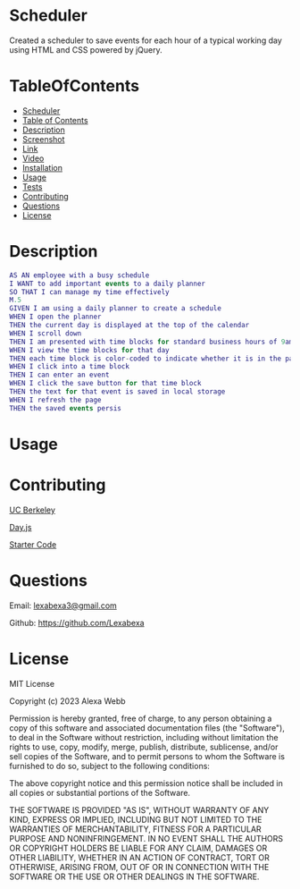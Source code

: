 # Scheduler
Created a scheduler to save events for each hour of a typical working day using HTML and CSS powered by jQuery.

# TableOfContents
* [Scheduler](#Scheduler)
* [Table of Contents](#TableofContents)
* [Description](#Description)
* [Screenshot](#Screenshot)
* [Link](#Link)
* [Video](#Video)
* [Installation](#Installation)
* [Usage](#Usage)
* [Tests](#Tests)
* [Contributing](#Contributing)
* [Questions](#Questions)
* [License](#License)

# Description
```m
AS AN employee with a busy schedule
I WANT to add important events to a daily planner
SO THAT I can manage my time effectively
M.5
GIVEN I am using a daily planner to create a schedule
WHEN I open the planner
THEN the current day is displayed at the top of the calendar
WHEN I scroll down
THEN I am presented with time blocks for standard business hours of 9am to 5pm
WHEN I view the time blocks for that day
THEN each time block is color-coded to indicate whether it is in the past, present, or future
WHEN I click into a time block
THEN I can enter an event
WHEN I click the save button for that time block
THEN the text for that event is saved in local storage
WHEN I refresh the page
THEN the saved events persis
```

# Usage


# Contributing
[UC Berkeley](https://courses.bootcampspot.com/courses/3634/external_tools/249)

[Day.js](https://day.js.org/) 

[Starter Code](https://github.com/coding-boot-camp/crispy-octo-meme)

# Questions

Email: <lexabexa3@gmail.com>

Github: <https://github.com/Lexabexa>

# License

MIT License

Copyright (c) 2023 Alexa Webb

Permission is hereby granted, free of charge, to any person obtaining a copy
of this software and associated documentation files (the "Software"), to deal
in the Software without restriction, including without limitation the rights
to use, copy, modify, merge, publish, distribute, sublicense, and/or sell
copies of the Software, and to permit persons to whom the Software is
furnished to do so, subject to the following conditions:

The above copyright notice and this permission notice shall be included in all
copies or substantial portions of the Software.

THE SOFTWARE IS PROVIDED "AS IS", WITHOUT WARRANTY OF ANY KIND, EXPRESS OR
IMPLIED, INCLUDING BUT NOT LIMITED TO THE WARRANTIES OF MERCHANTABILITY,
FITNESS FOR A PARTICULAR PURPOSE AND NONINFRINGEMENT. IN NO EVENT SHALL THE
AUTHORS OR COPYRIGHT HOLDERS BE LIABLE FOR ANY CLAIM, DAMAGES OR OTHER
LIABILITY, WHETHER IN AN ACTION OF CONTRACT, TORT OR OTHERWISE, ARISING FROM,
OUT OF OR IN CONNECTION WITH THE SOFTWARE OR THE USE OR OTHER DEALINGS IN THE
SOFTWARE.

